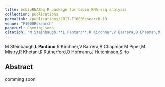 ```yaml
---
title: bcbioRNASeq R package for bcbio RNA-seq analysis
collection: publications
permalink: /publications/2017-F1000Research-19
venue: "F1000Research"
paperurl: Comming soon
citation: 'M Steinbaugh,**L Pantano**,R Kirchner,V Barrera,B Chapman,M Piper,M Mistry,R Khetani,K Rutherford,O Hofmann,J Hutchinson,S Ho (2017) bcbioRNASeq R package for bcbio RNA-seq analysis <i>F1000Research</i>'
---
```


M Steinbaugh,**L Pantano**,R Kirchner,V Barrera,B Chapman,M Piper,M Mistry,R Khetani,K Rutherford,O Hofmann,J Hutchinson,S Ho
## Abstract
comming soon
